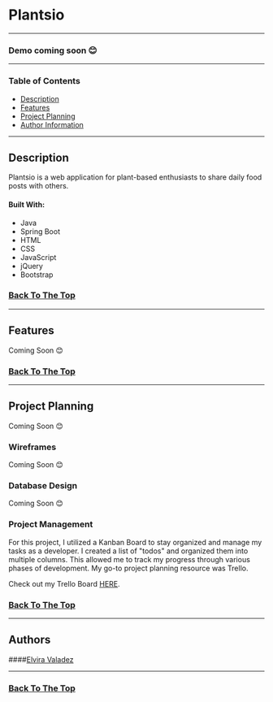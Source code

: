 # Plantsio

---

### Demo coming soon 😊

---

### Table of Contents
- [Description](#description)
- [Features](#features)
- [Project Planning](#project-planning)
- [Author Information](#authors)

---

## Description
Plantsio is a web application for plant-based enthusiasts to share daily food posts with others.

#### Built With:
* Java
* Spring Boot
* HTML
* CSS
* JavaScript
* jQuery
* Bootstrap

### [Back To The Top](#plantsio)

---

## Features
Coming Soon 😊

### [Back To The Top](#plantsio)

---
## Project Planning
Coming Soon 😊

### Wireframes
Coming Soon 😊


### Database Design
Coming Soon 😊


### Project Management
For this project, I utilized a Kanban Board to stay organized and manage my tasks as a developer. I created a list of "todos" and organized them into multiple columns. This allowed me to track my progress through various phases of development. My go-to project planning resource was Trello.

Check out my Trello Board [HERE](https://trello.com/b/t2dMA95o/plantsio).

### [Back To The Top](#plantsio)

---

## Authors

####[Elvira Valadez](https://github.com/elviravaladez)

---

### [Back To The Top](#plantsio)
